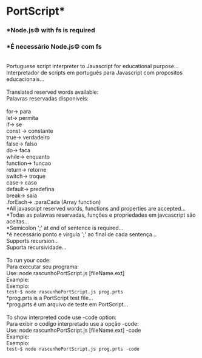 # PortScript*
### *Node.js&copy; with fs is required
### *É necessário Node.js&copy; com fs 
<br/>
Portuguese script interpreter to Javascript for educational purpose...
<br/>
Interpretador de scripts em português para Javascript com propositos educacionais...
<br/>
<br/>
Translated reserved words available:
<br/>
Palavras reservadas disponiveis:
<br/>
<br/>
for-> para
<br/>
let-> permita
<br/>
if-> se
<br/>
const -> constante
<br/>
true-> verdadeiro
<br/>
false-> falso
<br/>
do-> faca
<br/>
while-> enquanto
<br/>
function-> funcao
<br/>
return-> retorne
<br/>
switch-> troque
<br/>
case-> caso
<br/>
default-> predefina
<br/>
break-> saia
<br/>
.forEach-> .paraCada (Array function)
<br/>
*All javascript reserved words, functions and properties are accepted...
<br/>
*Todas as palavras reservadas, funções e propriedades em javcascript são aceitas...
<br/>
*Semicolon ';' at end of sentence is required...
<br/>
*é necessário ponto e virgula ';' ao final de cada sentença...
<br/>
Supports recursion... 
<br/>
Suporta recursividade...
<br/>
<br/>
To run your code:
<br/>
Para executar seu programa:  
<br/>
Use: node rascunhoPortScript.js [fileName.ext]
<br/>
Example:
<br/>
Exemplo:
<br/>
<code>test~$ node rascunhoPortScript.js prog.prts</code>
<br/>
*prog.prts is a PortScript test file...
<br/>
*prog.prts é um arquivo de teste em PortScript...
<br/>
<br/>
To show interpreted code use -code option:
<br/>
Para exibir o codigo interpretado use a opção -code:
<br/> 
Use: node rascunhoPortScript.js [fileName.ext] -code
<br/>
Example:
<br/>
Exemplo:
<br/>
<code>test~$ node rascunhoPortScript.js prog.prts -code</code>
<br/>
<br/>